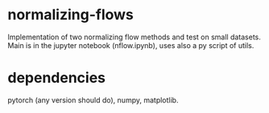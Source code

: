 # normalizing-flows
Implementation of two normalizing flow methods and test on small datasets.
Main is in the jupyter notebook (nflow.ipynb), uses also a py script of utils.

# dependencies
pytorch (any version should do), numpy, matplotlib.
